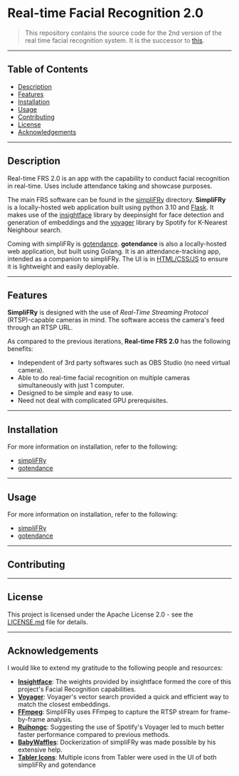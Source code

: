 # Real-time Facial Recognition 2.0

> This repository contains the source code for the 2nd version of the real time facial recognition system. It is the successor to [this](https://github.com/CJBuzz/FRS).

---

## Table of Contents

- [Description](#description)
- [Features](#features)
- [Installation](#installation)
- [Usage](#usage)
- [Contributing](#contributing)
- [License](#license)
- [Acknowledgements](#acknowledgements)

---

## Description

Real-time FRS 2.0 is an app with the capability to conduct facial recognition in real-time. Uses include attendance taking and showcase purposes.

The main FRS software can be found in the [simpliFRy](https://github.com/CJBuzz/Real-time-FRS-2.0/tree/main/simpliFRy) directory. **SimpliFRy** is a locally-hosted web application built using python 3.10 and [Flask](https://github.com/pallets/flask). It makes use of the [insightface](https://github.com/deepinsight/insightface) library by deepinsight for face detection and generation of embeddings and the [voyager](https://github.com/spotify/voyager) library by Spotify for K-Nearest Neighbour search.

Coming with simpliFRy is [gotendance](https://github.com/CJBuzz/Real-time-FRS-2.0/tree/main/gotendance). **gotendance** is also a locally-hosted web application, but built using Golang. It is an attendance-tracking app, intended as a companion to simpliFRy. The UI is in <ins>HTML/CSS/JS</ins> to ensure it is lightweight and easily deployable.

---

## Features

**SimpliFRy** is designed with the use of *Real-Time Streaming Protocol* (RTSP)-capable cameras in mind. The software access the camera's feed through an RTSP URL.

As compared to the previous iterations, **Real-time FRS 2.0** has the following benefits:

- Independent of 3rd party softwares such as OBS Studio (no need virtual camera).
- Able to do real-time facial recognition on multiple cameras simultaneously with just 1 computer.
- Designed to be simple and easy to use.
- Need not deal with complicated GPU prerequisites.

---

## Installation

For more information on installation, refer to the following:
- [simpliFRy](./simpliFRy/ReadME.md#installation)
- [gotendance](./gotendance/ReadME.md#installation)

---

## Usage

For more information on installation, refer to the following:
- [simpliFRy](./simpliFRy/ReadME.md#usage)
- [gotendance](./gotendance/ReadME.md#usage)

---

## Contributing

---

## License 

This project is licensed under the Apache License 2.0 - see the [LICENSE.md](https://github.com/CJBuzz/Real-time-FRS-2.0/blob/main/LICENSE) file for details.

---

## Acknowledgements

I would like to extend my gratitude to the following people and resources:
- [**Insightface**](https://github.com/deepinsight/insightface): The weights provided by insightface formed the core of this project's Facial Recognition capabilities.
- [**Voyager**](https://github.com/spotify/voyager): Voyager's vector search provided a quick and efficient way to match the closest embeddings.
- [**FFmpeg**](https://www.ffmpeg.org/): SimpliFRy uses FFmpeg to capture the RTSP stream for frame-by-frame analysis.
- [**Ruihongc**](https://github.com/ruihongc): Suggesting the use of Spotify's Voyager led to much better faster performance compared to previous methods.
- [**BabyWaffles**](https://github.com/BabyWaffles): Dockerization of simpliFRy was made possible by his extensive help.
- [**Tabler Icons**](https://tabler.io/icons): Multiple icons from Tabler were used in the UI of both simpliFRy and gotendance
